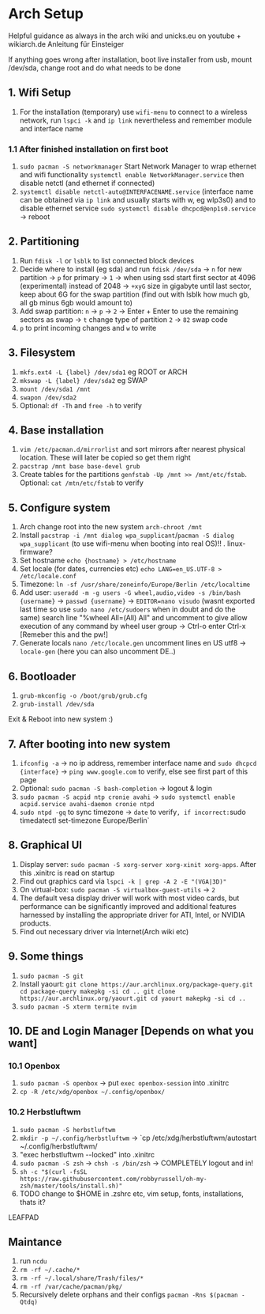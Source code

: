 # Arch Setup
Helpful guidance as always in the arch wiki and unicks.eu on youtube + wikiarch.de Anleitung für Einsteiger

If anything goes wrong after installation, boot live installer from usb, mount /dev/sda, change root and do what needs to be done

## 1. Wifi Setup
1. For the installation (temporary) use `wifi-menu` to connect to a wireless network, run `lspci -k` and `ip link` nevertheless and remember module and interface name

### 1.1 After finished installation on first boot
1. `sudo pacman -S networkmanager` Start Network Manager to wrap ethernet and wifi functionality `systemctl enable NetworkManager.service` then disable netctl (and ethernet if connected)
2. `systemctl disable netctl-auto@INTERFACENAME.service` (interface name can be obtained via `ip link` and usually starts with w, eg wlp3s0) and to disable ethernet service `sudo systemctl disable dhcpcd@enp1s0.service` -> reboot

## 2. Partitioning
1. Run `fdisk -l` or `lsblk` to list connected block devices
2. Decide where to install (eg sda) and run `fdisk /dev/sda` -> `n` for new partition -> `p` for primary -> `1` ->  when using ssd start first sector at 4096 (experimental) instead of 2048 -> `+xyG` size in gigabyte until last sector, keep about 6G for the swap partition (find out with lsblk how much gb, all gb minus 6gb would amount to)
3. Add swap partition: `n` -> `p` -> `2` -> Enter + Enter to use the remaining sectors as swap -> `t` change type of partition `2` -> `82` swap code
4. `p` to print incoming changes and `w` to write

## 3. Filesystem
1. `mkfs.ext4 -L {label} /dev/sda1` eg ROOT or ARCH
2. `mkswap -L {label} /dev/sda2` eg SWAP
3. `mount /dev/sda1 /mnt`
4. `swapon /dev/sda2`
5. Optional: `df -Th` and `free -h` to verify

## 4. Base installation
1. `vim /etc/pacman.d/mirrorlist` and sort mirrors after nearest physical location. These will later be copied so get them right
2. `pacstrap /mnt base base-devel grub`
3. Create tables for the partitions `genfstab -Up /mnt >> /mnt/etc/fstab`. Optional: `cat /mtn/etc/fstab` to verify

## 5. Configure system
1. Arch change root into the new system `arch-chroot /mnt`
2. Install `pacstrap -i /mnt dialog wpa_supplicant`/`pacman -S dialog wpa_supplicant` (to use wifi-menu when booting into real OS)!! . linux-firmware?
3. Set hostname `echo {hostname} > /etc/hostname` 
4. Set locale (for dates, currencies etc) `echo LANG=en_US.UTF-8 > /etc/locale.conf`
5. Timezone: `ln -sf /usr/share/zoneinfo/Europe/Berlin /etc/localtime`
6. Add user: `useradd -m -g users -G wheel,audio,video -s /bin/bash {username}` -> `passwd {username}` -> `EDITOR=nano visudo` (wasnt exported last time so use `sudo nano /etc/sudoers` when in doubt and do the same) search line "%wheel All=(All) All" and uncomment to give allow execution of any command by wheel user group -> Ctrl-o enter Ctrl-x [Remeber this and the pw!]
6. Generate locals `nano /etc/locale.gen` uncomment lines en US utf8 -> `locale-gen` (here you can also uncomment DE..)

## 6. Bootloader
1. `grub-mkconfig -o /boot/grub/grub.cfg`
2. `grub-install /dev/sda`

Exit & Reboot into new system :) 

## 7. After booting into new system
1. `ifconfig -a` -> no ip address, remember interface name and `sudo dhcpcd {interface}` -> `ping www.google.com` to verify, else see first part of this page
2. Optional: `sudo pacman -S bash-completion` -> logout & login
3. `sudo pacman -S acpid ntp cronie avahi` -> `sudo systemctl enable acpid.service avahi-daemon cronie ntpd`
4. `sudo ntpd -gq` to sync timezone -> `date` to verify` , if incorrect: `sudo timedatectl set-timezone Europe/Berlin`

## 8. Graphical UI
1. Display server: `sudo pacman -S xorg-server xorg-xinit xorg-apps`. After this .xinitrc is read on startup
3. Find out graphics card via `lspci -k | grep -A 2 -E "(VGA|3D)"`
2. On virtual-box: `sudo pacman -S virtualbox-guest-utils` -> `2`
3. The default vesa display driver will work with most video cards, but performance can be significantly improved and additional features harnessed by installing the appropriate driver for ATI, Intel, or NVIDIA products.
4. Find out necessary driver via Internet(Arch wiki etc)

## 9. Some things
1. `sudo pacman -S git`
2. Install yaourt:
`git clone https://aur.archlinux.org/package-query.git
cd package-query
makepkg -si
cd ..
git clone https://aur.archlinux.org/yaourt.git
cd yaourt
makepkg -si
cd ..`
3. `sudo pacman -S xterm termite nvim`

## 10. DE and Login Manager [Depends on what you want]
### 10.1 Openbox
1. `sudo pacman -S openbox` -> put `exec openbox-session` into .xinitrc
2. `cp -R /etc/xdg/openbox ~/.config/openbox/`
### 10.2 Herbstluftwm
1. `sudo pacman -S herbstluftwm`
2. `mkdir -p ~/.config/herbstluftwm` -> `cp /etc/xdg/herbstluftwm/autostart ~/.config/herbstluftwm/
3. "exec herbstluftwm --locked" into .xinitrc
4. `sudo pacman -S zsh` -> `chsh -s /bin/zsh` -> COMPLETELY logout and in!
5. `sh -c "$(curl -fsSL https://raw.githubusercontent.com/robbyrussell/oh-my-zsh/master/tools/install.sh)"`
6. TODO change to $HOME in .zshrc etc, vim setup, fonts, installations, thats it?


LEAFPAD

## Maintance
1. run `ncdu`
2. `rm -rf ~/.cache/*`
3. `rm -rf ~/.local/share/Trash/files/*`
4. `rm -rf /var/cache/pacman/pkg/`
5. Recursively delete orphans and their configs `pacman -Rns $(pacman -Qtdq)`